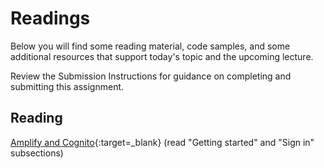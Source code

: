 # Readings

Below you will find some reading material, code samples, and some additional resources that support today's topic and the upcoming lecture.

Review the Submission Instructions for guidance on completing and submitting this assignment.

## Reading

[Amplify and Cognito](https://docs.amplify.aws/lib/auth/getting-started/q/platform/android/){:target=_blank} (read "Getting started" and "Sign in" subsections)

<!-- Mix it up! Create the questions with pointed answers, fill in the blank, or opinion/open ended -->
